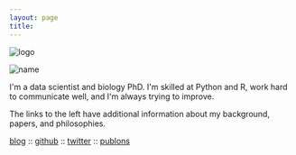 ```yaml
---
layout: page
title:
---
```


![logo](../files/photo.jpg)

![name](../files/test.gif)

I'm a data scientist and biology PhD. I'm skilled at Python and R, work hard to communicate well, and I'm always trying to improve.

The links to the left have additional information about my background, papers, and philosophies.

[blog](https://lukereding.github.io/nonstandard_deviations/)
:: [github](https://github.com/lukereding)
:: [twitter](https://twitter.com/lpreding)
:: [publons](https://publons.com/author/1264405/luke-reding#profile)